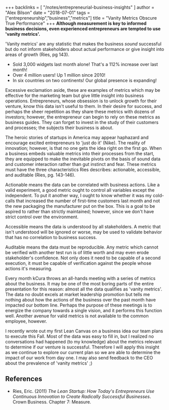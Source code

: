 +++
backlinks = [
  "/notes/entrepreneurial-business-insights"
]
author = "Alex Bilson"
date = "2018-07-01"
tags = ["entrepreneurship","business","metrics"]
title = "Vanity Metrics Obscure True Performance"
+++
**Although measurement is key to informed business decisions, even experienced entrepreneurs are tempted to use 'vanity metrics'.**

'Vanity metrics' are any statistic that makes the business _sound_ successful but do not inform stakeholders about actual performance or give insight into areas of growth (Ries, pg 143).

- Sold 3,000 widgets last month alone!  That's a 112% increase over last month!
- Over 4 million users!  Up 1 million since 2010!
- In six countries on two continents!  Our global presence is expanding!

Excessive exclamation aside, these are examples of metrics which may be effective for the marketing team but give little insight into business operations.  Entrepreneurs, whose obsession is to unlock growth for their venture, know this data isn't useful to them.  In their desire for success, and perhaps the sheer repetition as they share these metrics with dozens of investors; however, the entrepreneur can begin to rely on these metrics as business guides.  They can forget to invest in the study of their customers and processes; the subjects their business is about.

The heroic stories of startups in America may appear haphazard and encourage excited entrepreneurs to 'just do it' (Nike).  The reality of innovation; however, is that no one gets the idea right on the first go.  When a business embeds valuable metrics into their processes from the start, they are equipped to make the inevitable pivots on the basis of sound data and customer interaction rather than gut instinct and fear.  These metrics must have the three characteristics Ries describes: actionable, accessible, and auditable (Ries, pg. 143-146).

Actionable means the data can be correlated with business actions.  Like a valid experiment, a good metric ought to control all variables except the independent.  To put it another way, I ought to know whether it was my cold-calls that increased the number of first-time customers last month and not the new packaging the manufacturer put on the box.  This is a goal to be aspired to rather than strictly maintained; however, since we don't have strict control over the environment.

Accessible means the data is understood by all stakeholders.  A metric that isn't understood will be ignored or worse, may be used to validate behavior that has no correlation to business success.

Auditable means the data must be reproducible.  Any metric which cannot be verified with another test run is of little worth and may even erode stakeholder's confidence.  Not only does it need to be capable of a second execution, it must be capable of verification against the people whose actions it's measuring.

Every month kCura throws an all-hands meeting with a series of metrics about the business.  It may be one of the most boring parts of the entire presentation for this reason: almost all the data qualifies as 'vanity metrics'.  The data no doubt excels at market leadership promotion but tells me nothing about how the actions of the business over the past month have impacted our bottom line.  Perhaps the purpose of these meetings is to energize the company towards a single vision, and it performs this function well.  Another avenue for valid metrics is not available to the common employee, however.

I recently wrote out my first Lean Canvas on a business idea our team plans to execute this Fall.  Most of the data was easy to fill in, but I realized no conversations had happened (to my knowledge) about the metrics relevant to determine if our venture is successful.  Therefore I will apply this insight as we continue to explore our current plan so we are able to determine the impact of our work from day one.  I may also send feedback to the CEO about the prevalence of 'vanity metrics' ;)

## References

- Ries, Eric. (2011) _The Lean Startup: How Today's Entrepreneurs Use Continuous Innovation to Create Radically Successful Businesses_. Crown Business. Chapter 7: Measure.
